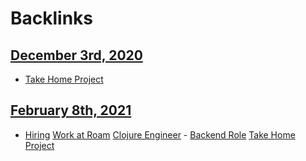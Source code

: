 
# Backlinks
## [December 3rd, 2020](<December 3rd, 2020.md>)
- [Take Home Project](<Take Home Project.md>)

## [February 8th, 2021](<February 8th, 2021.md>)
- [Hiring](<Hiring.md>) [Work at Roam](<Work at Roam.md>) [Clojure Engineer](<Clojure Engineer.md>) - [Backend Role](<Backend Role.md>) [Take Home Project](<Take Home Project.md>)

